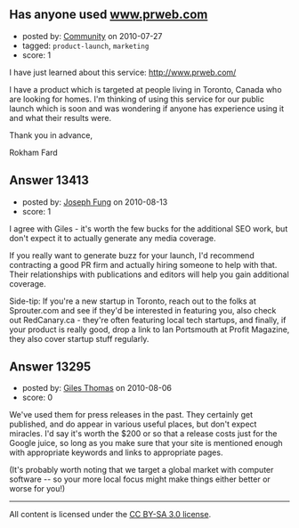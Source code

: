 ## Has anyone used www.prweb.com

- posted by: [Community](https://stackexchange.com/users/-1/-1-community) on 2010-07-27
- tagged: `product-launch`, `marketing`
- score: 1

I have just learned about this service: http://www.prweb.com/

I have a product which is targeted at people living in Toronto, Canada who are looking for homes. I'm thinking of using this service for our public launch which is soon and was wondering if anyone has experience using it and what their results were.

Thank you in advance,

Rokham Fard


## Answer 13413

- posted by: [Joseph Fung](https://stackexchange.com/users/-1/1669-joseph-fung) on 2010-08-13
- score: 1

I agree with Giles - it's worth the few bucks for the additional SEO work, but don't expect it to actually generate any media coverage.

If you really want to generate buzz for your launch, I'd recommend contracting a good PR firm and actually hiring someone to help with that. Their relationships with publications and editors will help you gain additional coverage.

Side-tip: If you're a new startup in Toronto, reach out to the folks at Sprouter.com and see if they'd be interested in featuring you, also check out RedCanary.ca - they're often featuring local tech startups, and finally, if your product is really good, drop a link to Ian Portsmouth at Profit Magazine, they also cover startup stuff regularly.


## Answer 13295

- posted by: [Giles Thomas](https://stackexchange.com/users/-1/1547-giles-thomas) on 2010-08-06
- score: 0

We've used them for press releases in the past.  They certainly get published, and do appear in various useful places, but don't expect miracles.  I'd say it's worth the $200 or so that a release costs just for the Google juice, so long as you make sure that your site is mentioned enough with appropriate keywords and links to appropriate pages.

(It's probably worth noting that we target a global market with computer software -- so your more local focus might make things either better or worse for you!)



---

All content is licensed under the [CC BY-SA 3.0 license](https://creativecommons.org/licenses/by-sa/3.0/).
